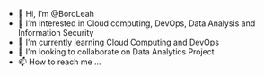- 👋 Hi, I’m @BoroLeah
- 👀 I’m interested in Cloud computing, DevOps, Data Analysis and Information Security
- 🌱 I’m currently learning Cloud Computing and DevOps
- 💞️ I’m looking to collaborate on Data Analytics Project
- 📫 How to reach me ...

<!---
BoroLeah/BoroLeah is a ✨ special ✨ repository because its `README.md` (this file) appears on your GitHub profile.
You can click the Preview link to take a look at your changes.
--->
